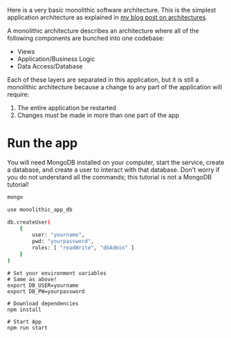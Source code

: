 Here is a very basic monolithic software architecture.  This is the simplest application architecture as explained in [my blog post on architectures](https://zachgoll.github.io/blog/2019/build-production-web-app-part-4/).

A monolithic architecture describes an architecture where all of the following components are bunched into one codebase: 

* Views 
* Application/Business Logic 
* Data Access/Database

Each of these layers are separated in this application, but it is still a monolithic architecture because a change to any part of the application will require: 

1. The entire application be restarted 
2. Changes must be made in more than one part of the app 

# Run the app

You will need MongoDB installed on your computer, start the service, create a database, and create a user to interact with that database.  Don't worry if you do not understand all the commands; this tutorial is not a MongoDB tutorial!

```bash 
mongo

use monolithic_app_db

db.createUser(
    {
        user: "yourname",
        pwd: "yourpassword",
        roles: [ "readWrite", "dbAdmin" ]
    }
)
```

```
# Set your environment variables
# Same as above!
export DB_USER=yourname
export DB_PW=yourpassword

# Download dependencies
npm install

# Start App
npm run start
```